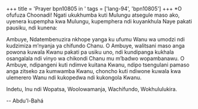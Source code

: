 +++
title = 'Prayer bpn10805 in '
tags = ['lang-94', 'bpn10805']
+++
*O ofufuza Choonadi! Ngati ukukhumba kuti Mulungu atsegule maso ako, uyenera kupempha kwa Mulungu, kupemphera ndi kuyankhula Naye pakati pausiku, ndi kunena: 

 Ambuye, Ndatembenuzira nkhope yanga ku ufumu 
Wanu wa umodzi ndi kudzimiza m’nyanja ya chifundo 
Chanu. O Ambuye, walitsani maso anga powona kuwala Kwanu pakati pa usiku uno, ndi kundipanga kukhala osangalala ndi vinyo wa chikondi Chanu mu m’badwo wopambanawu. O Ambuye, ndipangeni kuti ndimve kuitana Kwanu, ndipo tsengulani pamaso anga zitseko za kumwamba Kwanu, choncho kuti ndiwone kuwala kwa ulemerero Wanu ndi kukopedwa ndi kukongola Kwanu.  

Indetu, Inu ndi Wopatsa, Woolowamanja, Wachifundo, Wokhululukira.

-- Abdu'l-Bahá
